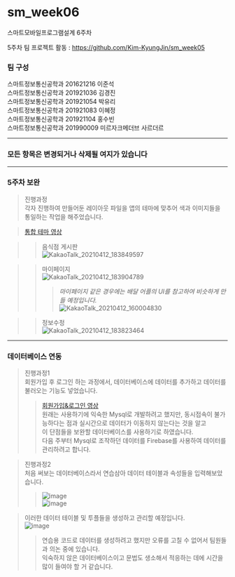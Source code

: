 # sm_week06
스마트모바일프로그램설계 6주차

5주차 팀 프로젝트 활동 : https://github.com/Kim-KyungJin/sm_week05

### 팀 구성   
스마트정보통신공학과 201621216 이준석   
스마트정보통신공학과 201921036 김경진   
스마트정보통신공학과 201921054 박유리   
스마트정보통신공학과 201921083 이혜정   
스마트정보통신공학과 201921104 홍수빈    
스마트정보통신공학과 201990009 미르자크메더브 사르더르    

   ***   
### 모든 항목은 변경되거나 삭제될 여지가 있습니다   
   ***   
   
### 5주차 보완   
>진행과정   
>각자 진행하여 만들어둔 레이아웃 파일을 앱의 테마에 맞추어 색과 이미지들을 통일하는 작업을 해주었습니다.  
 
>[통합 테마 영상](https://user-images.githubusercontent.com/57963888/114380008-8445e300-9bc4-11eb-80e7-42a8eb5c74ab.mp4)   

>>음식점 게시판   
>>![KakaoTalk_20210412_183849597](https://user-images.githubusercontent.com/57963888/114380001-8314b600-9bc4-11eb-83ab-72fe42859c7d.png)   

>>마이페이지   
>>![KakaoTalk_20210412_183904789](https://user-images.githubusercontent.com/57963888/114380006-83ad4c80-9bc4-11eb-9f2f-747e074d68c8.png)   
>>>*마이페이지 같은 경우에는 배달 어플의 UI를 참고하여 비슷하게 만들 예정입니다.*   
>>>![KakaoTalk_20210412_160004830](https://user-images.githubusercontent.com/57963888/114385351-e570b500-9bca-11eb-859d-40aabfdd86db.jpg)   

>>정보수정   
>>![KakaoTalk_20210412_183823464](https://user-images.githubusercontent.com/57963888/114380016-860fa680-9bc4-11eb-8bba-f82150622b34.png)   

***   

### 데이터베이스 연동   
>진행과정1   
>회원가입 후 로그인 하는 과정에서, 데이터베이스에 데이터를 추가하고 데이터를 불러오는 기능도 넣었습니다.   
>>[회원가입&로그인 영상](https://user-images.githubusercontent.com/57963888/114373417-82c4ec80-9bbd-11eb-9670-c00b35f7d66d.mp4)   
>원래는 사용하기에 익숙한 Mysql로 개발하려고 했지만, 동시접속이 불가능하다는 점과 실시간으로 데이터가 이동하지 않는다는 것을 알고  
>이 단점들을 보완할 데이터베이스를 사용하기로 하였습니다.   
>다음 주부터 Mysql로 조작하던 데이터를 Firebase를 사용하여 데이터를 관리하려고 합니다.   

>진행과정2   
>처음 써보는 데이터베이스라서 연습삼아 데이터 테이블과 속성들을 입력해보았습니다.   
>>![image](https://user-images.githubusercontent.com/57963888/114385784-662fb100-9bcb-11eb-98f3-bf8f04b6650c.png)   
>>![image](https://user-images.githubusercontent.com/57963888/114385856-79428100-9bcb-11eb-88a7-f05b1007d82b.png)   

>이러한 데이터 테이블 및 투플들을 생성하고 관리할 예정입니다.   
>![image](https://user-images.githubusercontent.com/57963888/114386304-038ae500-9bcc-11eb-9321-7bfa2c56c9df.png)   
>>연습용 코드로 데이터를 생성하려고 했지만 오류를 고칠 수 없어서 팀원들과 의논 중에 있습니다.  
>>익숙하지 않은 데이터베이스이고 문법도 생소해서 적응하는 데에 시간을 많이 들여야 할 거 같습니다.   


